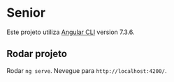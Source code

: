 # Senior

Este projeto utiliza [Angular CLI](https://github.com/angular/angular-cli) version 7.3.6.

## Rodar projeto

Rodar `ng serve`. Nevegue para `http://localhost:4200/`.